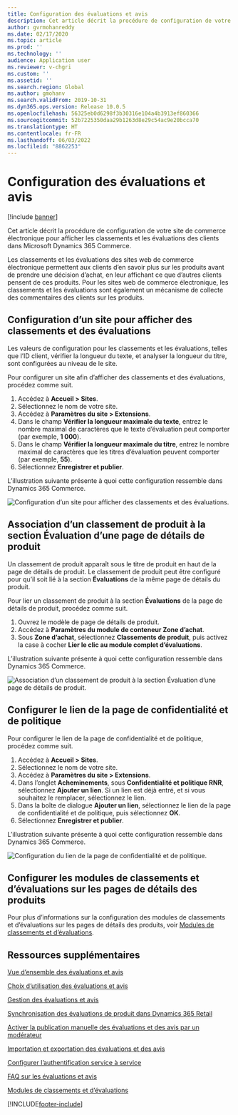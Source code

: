 ```yaml
---
title: Configuration des évaluations et avis
description: Cet article décrit la procédure de configuration de votre site de commerce électronique pour afficher les classements et les évaluations des clients dans Microsoft Dynamics 365 Commerce.
author: gvrmohanreddy
ms.date: 02/17/2020
ms.topic: article
ms.prod: ''
ms.technology: ''
audience: Application user
ms.reviewer: v-chgri
ms.custom: ''
ms.assetid: ''
ms.search.region: Global
ms.author: gmohanv
ms.search.validFrom: 2019-10-31
ms.dyn365.ops.version: Release 10.0.5
ms.openlocfilehash: 56325eb0d6298f3b30316e104a4b3913ef860366
ms.sourcegitcommit: 52b7225350daa29b1263d8e29c54ac9e20bcca70
ms.translationtype: HT
ms.contentlocale: fr-FR
ms.lasthandoff: 06/03/2022
ms.locfileid: "8862253"
---
```

# <a name="configure-ratings-and-reviews"></a>Configuration des évaluations et avis

[!include [banner](includes/banner.md)]

Cet article décrit la procédure de configuration de votre site de commerce électronique pour afficher les classements et les évaluations des clients dans Microsoft Dynamics 365 Commerce.

Les classements et les évaluations des sites web de commerce électronique permettent aux clients d’en savoir plus sur les produits avant de prendre une décision d’achat, en leur affichant ce que d’autres clients pensent de ces produits. Pour les sites web de commerce électronique, les classements et les évaluations sont également un mécanisme de collecte des commentaires des clients sur les produits. 

## <a name="configure-a-site-to-show-ratings-and-reviews"></a>Configuration d’un site pour afficher des classements et des évaluations

Les valeurs de configuration pour les classements et les évaluations, telles que l’ID client, vérifier la longueur du texte, et analyser la longueur du titre, sont configurées au niveau de le site. 

Pour configurer un site afin d’afficher des classements et des évaluations, procédez comme suit. 

1. Accédez à **Accueil \> Sites**.
1. Sélectionnez le nom de votre site. 
1. Accédez à **Paramètres du site \> Extensions**. 
1. Dans le champ **Vérifier la longueur maximale du texte**, entrez le nombre maximal de caractères que le texte d’évaluation peut comporter (par exemple, **1 000**). 
1. Dans le champ **Vérifier la longueur maximale du titre**, entrez le nombre maximal de caractères que les titres d’évaluation peuvent comporter (par exemple, **55**). 
1. Sélectionnez **Enregistrer et publier**. 

L’illustration suivante présente à quoi cette configuration ressemble dans Dynamics 365 Commerce.

![Configuration d’un site pour afficher des classements et des évaluations.](media/rnr-eCommerce-site-appsettings.png)

## <a name="link-a-product-rating-to-the-reviews-section-of-a-pdp"></a>Association d’un classement de produit à la section Évaluation d’une page de détails de produit

Un classement de produit apparaît sous le titre de produit en haut de la page de détails de produit. Le classement de produit peut être configuré pour qu’il soit lié à la section **Évaluations** de la même page de détails du produit. 

Pour lier un classement de produit à la section **Évaluations** de la page de détails de produit, procédez comme suit.

1. Ouvrez le modèle de page de détails de produit. 
1. Accédez à **Paramètres du module de conteneur Zone d’achat**.
1. Sous **Zone d’achat**, sélectionnez **Classements de produit**, puis activez la case à cocher **Lier le clic au module complet d’évaluations**.

L’illustration suivante présente à quoi cette configuration ressemble dans Dynamics 365 Commerce.

![Association d’un classement de produit à la section Évaluation d’une page de détails de produit.](media/rnr-eCommerce-buy-box-rating-summary.png)

## <a name="configure-the-link-for-the-privacy-and-policy-page"></a>Configurer le lien de la page de confidentialité et de politique

Pour configurer le lien de la page de confidentialité et de politique, procédez comme suit.

1. Accédez à **Accueil \> Sites**.
1. Sélectionnez le nom de votre site. 
1. Accédez à **Paramètres du site \> Extensions**.
1. Dans l’onglet **Acheminements**, sous **Confidentialité et politique RNR**, sélectionnez **Ajouter un lien**. Si un lien est déjà entré, et si vous souhaitez le remplacer, sélectionnez le lien. 
1. Dans la boîte de dialogue **Ajouter un lien**, sélectionnez le lien de la page de confidentialité et de politique, puis sélectionnez **OK**. 
1. Sélectionnez **Enregistrer et publier**. 

L’illustration suivante présente à quoi cette configuration ressemble dans Dynamics 365 Commerce.

![Configuration du lien de la page de confidentialité et de politique.](media/rnr-eCommerce-rnr-privacy-policy-link.png)

## <a name="configure-ratings-and-reviews-modules-on-product-details-pages"></a>Configurer les modules de classements et d’évaluations sur les pages de détails des produits

Pour plus d’informations sur la configuration des modules de classements et d’évaluations sur les pages de détails des produits, voir [Modules de classements et d’évaluations](ratings-reviews-modules.md).

## <a name="additional-resources"></a>Ressources supplémentaires

[Vue d’ensemble des évaluations et avis](ratings-reviews-overview.md)

[Choix d’utilisation des évaluations et avis](opt-in-ratings-reviews.md)

[Gestion des évaluations et avis](manage-reviews.md)

[Synchronisation des évaluations de produit dans Dynamics 365 Retail](sync-product-ratings.md)

[Activer la publication manuelle des évaluations et des avis par un modérateur](manual-publish-rating-reviews.md)

[Importation et exportation des évaluations et des avis](import-export-reviews.md)

[Configurer l’authentification service à service](service-to-service-auth.md)

[FAQ sur les évaluations et avis](ratings-reviews-faq.md)

[Modules de classements et d’évaluations](ratings-reviews-modules.md)


[!INCLUDE[footer-include](../includes/footer-banner.md)]
